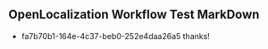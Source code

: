 ## OpenLocalization Workflow Test MarkDown
* fa7b70b1-164e-4c37-beb0-252e4daa26a5 thanks!

<!--HONumber=Aug16_HO5-->


